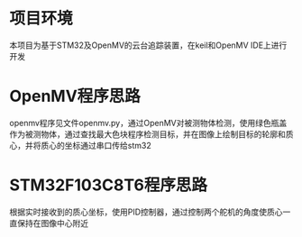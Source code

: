 # 项目环境

本项目为基于STM32及OpenMV的云台追踪装置，在keil和OpenMV IDE上进行开发

# OpenMV程序思路

openmv程序见文件openmv.py，通过OpenMV对被测物体检测，使用绿色瓶盖作为被测物体，通过查找最大色块程序检测目标，并在图像上绘制目标的轮廓和质心，并将质心的坐标通过串口传给stm32

# STM32F103C8T6程序思路

根据实时接收到的质心坐标，使用PID控制器，通过控制两个舵机的角度使质心一直保持在图像中心附近